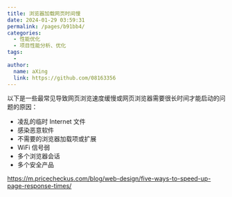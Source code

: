 ```yaml
---
title: 浏览器加载网页时间慢
date: 2024-01-29 03:59:31
permalink: /pages/b91bb4/
categories:
  - 性能优化
  - 项目性能分析、优化
tags:
  - 
author: 
  name: aXing
  link: https://github.com/08163356
---
```




以下是一些最常见导致网页浏览速度缓慢或网页浏览器需要很长时间才能启动的问题的原因：

- 凌乱的临时 Internet 文件
- 感染恶意软件
- 不需要的浏览器加载项或扩展
- WiFi 信号弱
- 多个浏览器会话
- 多个安全产品

https://m.pricecheckus.com/blog/web-design/five-ways-to-speed-up-page-response-times/<!-- more -->
